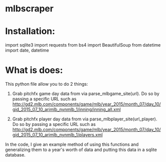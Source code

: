 # mlbscraper

# Installation:
import sqlite3
import requests
from bs4 import BeautifulSoup
from datetime import date, datetime

# What is does:
This python file allow you to do 2 things:
1) Grab pitchfx game day data from via parse_mlbgame_site(url).
   Do so by passing a specific URL such as http://gd2.mlb.com/components/game/mlb/year_2015/month_07/day_10/gid_2015_07_10_arimlb_nynmlb_1/inning/inning_all.xml
   
2) Grab pitchfx player day data from via parse_mlbplayer_site(url_player).
   Do so by passing a specific URL such as 
   http://gd2.mlb.com/components/game/mlb/year_2015/month_07/day_10/gid_2015_07_10_arimlb_nynmlb_1/players.xml

In the code, I give an example method of using this functions and generalizing them to a year's worth of data and putting this data in a sqlite database.
